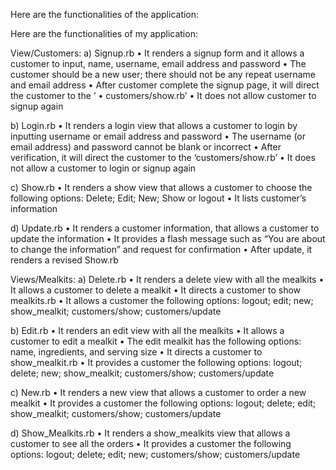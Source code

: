 Here are the functionalities of the application:

Here are the functionalities of my application:

View/Customers:
a)	Signup.rb
•	It renders a signup form and it allows a customer to input, name, username, email address and password
•	The customer should be a new user; there should not be any repeat username and email address
•	After customer complete the signup page, it will direct the customer to the ‘
•	customers/show.rb’
•	It does not allow customer to signup again

b)	Login.rb
•	It renders a login view that allows a customer to login by inputting username or email address and password
•	The username (or email address) and password cannot be blank or incorrect
•	After verification, it will direct the customer to the ‘customers/show.rb’
•	It does not allow a customer to login or signup again

c)	Show.rb
•	It renders a show view that allows a customer to choose the following options: Delete; Edit; New; Show or logout
•	It lists customer’s information


d)	 Update.rb
•	It renders a customer information, that allows a customer to update the information
•	It provides a flash message such as “You are about to change the information” and request for confirmation
•	After update, it renders a revised Show.rb

Views/Mealkits:
a)	Delete.rb
•	It renders a delete view with all the mealkits
•	It allows a customer to delete a mealkit
•	It directs a customer to show mealkits.rb
•	It allows a customer the following options: logout; edit; new; show_mealkit; customers/show; customers/update

b)	Edit.rb
•	It renders an edit view with all the mealkits
•	It allows a customer to edit a mealkit
•	The edit mealkit has the following options: name, ingredients, and serving size
•	It directs a customer to show_mealkit.rb
•	It provides a customer the following options: logout; delete; new; show_mealkit; customers/show; customers/update

c)	  New.rb
•	It renders a new view that allows a customer to order a new mealkit
•	It provides a customer the following options: logout; delete; edit; show_mealkit; customers/show; customers/update

d)	   Show_Mealkits.rb
•	It renders a show_mealkits view that allows a customer to see all the orders
•	It provides a customer the following options: logout; delete; edit; new; customers/show; customers/update
